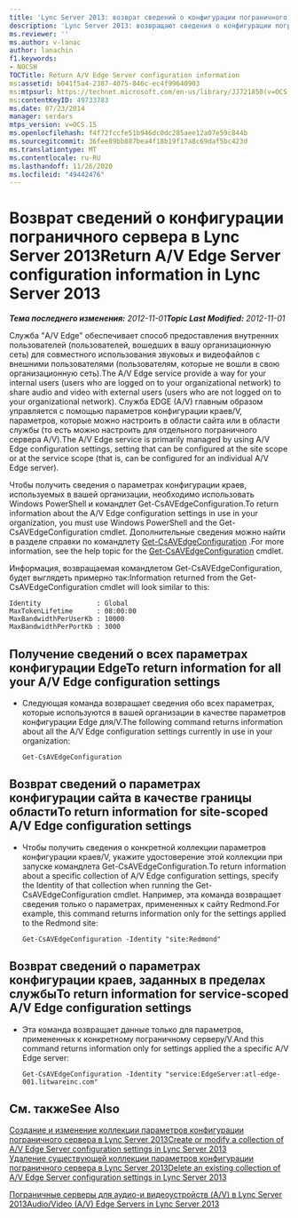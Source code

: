 ```yaml
---
title: 'Lync Server 2013: возврат сведений о конфигурации пограничного сервера/V'
description: 'Lync Server 2013: возвращают сведения о конфигурации пограничного сервера/V.'
ms.reviewer: ''
ms.author: v-lanac
author: lanachin
f1.keywords:
- NOCSH
TOCTitle: Return A/V Edge Server configuration information
ms:assetid: b041f5a4-2387-4075-846c-ec4f99640903
ms:mtpsurl: https://technet.microsoft.com/en-us/library/JJ721850(v=OCS.15)
ms:contentKeyID: 49733783
ms.date: 07/23/2014
manager: serdars
mtps_version: v=OCS.15
ms.openlocfilehash: f4f72fccfe51b946dc0dc285aee12a07e59c844b
ms.sourcegitcommit: 36fee89bb887bea4f18b19f17a8c69daf5bc423d
ms.translationtype: MT
ms.contentlocale: ru-RU
ms.lasthandoff: 11/26/2020
ms.locfileid: "49442476"
---
```

# <a name="return-av-edge-server-configuration-information-in-lync-server-2013"></a><span data-ttu-id="33eff-103">Возврат сведений о конфигурации пограничного сервера в Lync Server 2013</span><span class="sxs-lookup"><span data-stu-id="33eff-103">Return A/V Edge Server configuration information in Lync Server 2013</span></span>

<div data-xmlns="http://www.w3.org/1999/xhtml">

<div class="topic" data-xmlns="http://www.w3.org/1999/xhtml" data-msxsl="urn:schemas-microsoft-com:xslt" data-cs="https://msdn.microsoft.com/">

<div data-asp="https://msdn2.microsoft.com/asp">



</div>

<div id="mainSection">

<div id="mainBody"><span data-ttu-id="33eff-104">

<span> </span></span><span class="sxs-lookup"><span data-stu-id="33eff-104">

<span> </span></span></span>

<span data-ttu-id="33eff-105">_**Тема последнего изменения:** 2012-11-01_</span><span class="sxs-lookup"><span data-stu-id="33eff-105">_**Topic Last Modified:** 2012-11-01_</span></span>

<span data-ttu-id="33eff-106">Служба "A/V Edge" обеспечивает способ предоставления внутренних пользователей (пользователей, вошедших в вашу организационную сеть) для совместного использования звуковых и видеофайлов с внешними пользователями (пользователям, которые не вошли в свою организационную сеть).</span><span class="sxs-lookup"><span data-stu-id="33eff-106">The A/V Edge service provide a way for your internal users (users who are logged on to your organizational network) to share audio and video with external users (users who are not logged on to your organizational network).</span></span> <span data-ttu-id="33eff-107">Служба EDGE (A/V) главным образом управляется с помощью параметров конфигурации краев/V, параметров, которые можно настроить в области сайта или в области службы (то есть можно настроить для отдельного пограничного сервера A/V).</span><span class="sxs-lookup"><span data-stu-id="33eff-107">The A/V Edge service is primarily managed by using A/V Edge configuration settings, setting that can be configured at the site scope or at the service scope (that is, can be configured for an individual A/V Edge server).</span></span>

<span data-ttu-id="33eff-108">Чтобы получить сведения о параметрах конфигурации краев, используемых в вашей организации, необходимо использовать Windows PowerShell и командлет Get-CsAVEdgeConfiguration.</span><span class="sxs-lookup"><span data-stu-id="33eff-108">To return information about the A/V Edge configuration settings in use in your organization, you must use Windows PowerShell and the Get-CsAVEdgeConfiguration cmdlet.</span></span> <span data-ttu-id="33eff-109">Дополнительные сведения можно найти в разделе справки по командлету [Get-CsAVEdgeConfiguration](https://docs.microsoft.com/powershell/module/skype/Get-CsAVEdgeConfiguration) .</span><span class="sxs-lookup"><span data-stu-id="33eff-109">For more information, see the help topic for the [Get-CsAVEdgeConfiguration](https://docs.microsoft.com/powershell/module/skype/Get-CsAVEdgeConfiguration) cmdlet.</span></span>

<span data-ttu-id="33eff-110">Информация, возвращаемая командлетом Get-CsAVEdgeConfiguration, будет выглядеть примерно так:</span><span class="sxs-lookup"><span data-stu-id="33eff-110">Information returned from the Get-CsAVEdgeConfiguration cmdlet will look similar to this:</span></span>

    Identity              : Global
    MaxTokenLifetime      : 08:00:00
    MaxBandwidthPerUserKb : 10000
    MaxBandwidthPerPortKb : 3000

<div>

## <a name="to-return-information-for-all-your-av-edge-configuration-settings"></a><span data-ttu-id="33eff-111">Получение сведений о всех параметрах конфигурации Edge</span><span class="sxs-lookup"><span data-stu-id="33eff-111">To return information for all your A/V Edge configuration settings</span></span>

  - <span data-ttu-id="33eff-112">Следующая команда возвращает сведения обо всех параметрах, которые используются в вашей организации в качестве параметров конфигурации Edge для/V.</span><span class="sxs-lookup"><span data-stu-id="33eff-112">The following command returns information about all the A/V Edge configuration settings currently in use in your organization:</span></span>
    
        Get-CsAVEdgeConfiguration

</div>

<div>

## <a name="to-return-information-for-site-scoped-av-edge-configuration-settings"></a><span data-ttu-id="33eff-113">Возврат сведений о параметрах конфигурации сайта в качестве границы области</span><span class="sxs-lookup"><span data-stu-id="33eff-113">To return information for site-scoped A/V Edge configuration settings</span></span>

  - <span data-ttu-id="33eff-114">Чтобы получить сведения о конкретной коллекции параметров конфигурации краев/V, укажите удостоверение этой коллекции при запуске командлета Get-CsAVEdgeConfiguration.</span><span class="sxs-lookup"><span data-stu-id="33eff-114">To return information about a specific collection of A/V Edge configuration settings, specify the Identity of that collection when running the Get-CsAVEdgeConfiguration cmdlet.</span></span> <span data-ttu-id="33eff-115">Например, эта команда возвращает сведения только о параметрах, примененных к сайту Redmond.</span><span class="sxs-lookup"><span data-stu-id="33eff-115">For example, this command returns information only for the settings applied to the Redmond site:</span></span>
    
        Get-CsAVEdgeConfiguration -Identity "site:Redmond"

</div>

<div>

## <a name="to-return-information-for-service-scoped-av-edge-configuration-settings"></a><span data-ttu-id="33eff-116">Возврат сведений о параметрах конфигурации краев, заданных в пределах службы</span><span class="sxs-lookup"><span data-stu-id="33eff-116">To return information for service-scoped A/V Edge configuration settings</span></span>

  - <span data-ttu-id="33eff-117">Эта команда возвращает данные только для параметров, примененных к конкретному пограничному серверу/V.</span><span class="sxs-lookup"><span data-stu-id="33eff-117">And this command returns information only for settings applied the a specific A/V Edge server:</span></span>
    
        Get-CsAVEdgeConfiguration -Identity "service:EdgeServer:atl-edge-001.litwareinc.com"

</div>

<div>

## <a name="see-also"></a><span data-ttu-id="33eff-118">См. также</span><span class="sxs-lookup"><span data-stu-id="33eff-118">See Also</span></span>


[<span data-ttu-id="33eff-119">Создание и изменение коллекции параметров конфигурации пограничного сервера в Lync Server 2013</span><span class="sxs-lookup"><span data-stu-id="33eff-119">Create or modify a collection of A/V Edge Server configuration settings in Lync Server 2013</span></span>](lync-server-2013-create-or-modify-a-collection-of-a-v-edge-server-configuration-settings.md)  
[<span data-ttu-id="33eff-120">Удаление существующей коллекции параметров конфигурации пограничного сервера в Lync Server 2013</span><span class="sxs-lookup"><span data-stu-id="33eff-120">Delete an existing collection of A/V Edge Server configuration settings in Lync Server 2013</span></span>](lync-server-2013-delete-an-existing-collection-of-a-v-edge-server-configuration-settings.md)  


[<span data-ttu-id="33eff-121">Пограничные серверы для аудио-и видеоустройств (A/V) в Lync Server 2013</span><span class="sxs-lookup"><span data-stu-id="33eff-121">Audio/Video (A/V) Edge Servers in Lync Server 2013</span></span>](lync-server-2013-audio-video-a-v-edge-servers.md)  
  

<span data-ttu-id="33eff-122"></div>

</div>

<span> </span>

</div>

</div>

</span><span class="sxs-lookup"><span data-stu-id="33eff-122"></div>

</div>

<span> </span>

</div>

</div>

</span></span></div>

